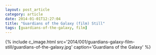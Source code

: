 ```yaml
---
layout: post_article
category: article
date: 2014-01-01T12:27:04
title: "Guardians of the Galaxy (film) Still"
tags: [guardians-of-the-galaxy, film]
---
```


{% include c_image.html src='2014/001/guardians-galaxy-film-still/guardians-of-the-galaxy.jpg' caption='Guardians of the Galaxy' %}

